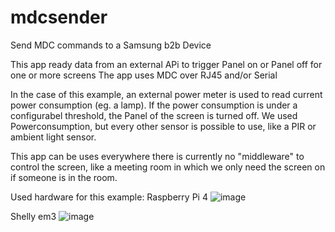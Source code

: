 # mdcsender

Send MDC commands to a Samsung b2b Device

This app ready data from an external APi to trigger Panel on or Panel off for one or more screens
The app uses MDC over RJ45 and/or Serial

In the case of this example, an external power meter is used to read current power consumption (eg. a lamp). If the power consumption is under a configurabel threshold, the Panel of the screen is turned off.
We used Powerconsumption, but every other sensor is possible to use, like a PIR or ambient light sensor.

This app can be uses everywhere there is currently no "middleware" to control the screen, like a meeting room in which we only need the screen on if someone is in the room.

Used hardware for this example: 
Raspberry Pi 4
![image](https://user-images.githubusercontent.com/50730110/198819268-f0a1cb19-1b82-447a-a4fe-9f02b5afb71c.png)

Shelly em3
![image](https://user-images.githubusercontent.com/50730110/198819286-d6e91a64-86b2-49b0-a8d5-9fdf895029f4.png)
